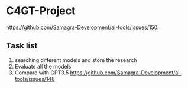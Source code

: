 # C4GT-Project
https://github.com/Samagra-Development/ai-tools/issues/150.

## **Task list**
1. searching different models and store the research
2. Evaluate all the models
3. Compare with GPT3.5
https://github.com/Samagra-Development/ai-tools/issues/148
